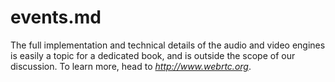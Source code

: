 # events.md

<div data-type="note" id="id-j0CgH6TG">
        <p>The full implementation and technical details of the audio and video
        engines is easily a topic for a dedicated book, and is outside the
        scope of our discussion. To learn more, head to <em><a class=
        "orm:hideurl" href=
        "http://www.webrtc.org">http://www.webrtc.org</a></em>.
      </div>
